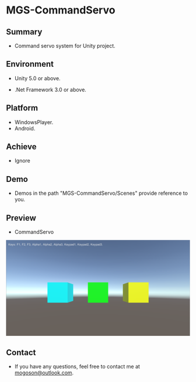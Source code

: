 ﻿# MGS-CommandServo

## Summary
- Command servo system for Unity project.

## Environment
- Unity 5.0 or above.

- .Net Framework 3.0 or above.

## Platform
- WindowsPlayer.
- Android.

## Achieve
- Ignore

## Demo
- Demos in the path "MGS-CommandServo/Scenes" provide reference to you.

## Preview

- CommandServo

![CommandServo](./Attachment/README_Image/Preview.PNG)

## Contact
- If you have any questions, feel free to contact me at mogoson@outlook.com.